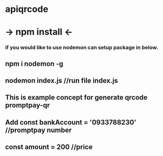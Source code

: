 # apiqrcode

# -> npm install <-

### if you would like to use nodemon can setup package in below.
## npm i nodemon -g
## nodemon index.js //run file index.js 

## This is example concept for generate qrcode promptpay-qr


## Add const bankAccount = '0933788230' //promptpay number
## const amount = 200 //price
